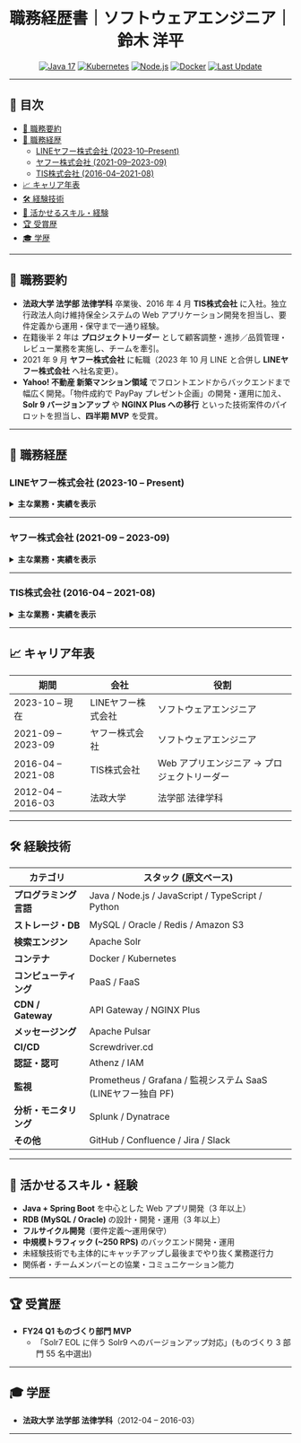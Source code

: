 <!-- =========================================================
README.md ─ 原文準拠・フル情報版（スタイル保持）
========================================================= -->

<h1 align="center">職務経歴書｜ソフトウェアエンジニア｜鈴木 洋平</h1>

<p align="center">
  <!-- Tech / profile badges (原文にある技術のみ表示) -->
  <a href="https://openjdk.org/"><img src="https://img.shields.io/badge/Java-17-blue?logo=openjdk" alt="Java&nbsp;17"></a>
  <a href="https://kubernetes.io/"><img src="https://img.shields.io/badge/Kubernetes-blue?logo=kubernetes" alt="Kubernetes"></a>
  <a href="https://nodejs.org/"><img src="https://img.shields.io/badge/Node.js-green?logo=node.js" alt="Node.js"></a>
  <a href="https://docs.docker.com/"><img src="https://img.shields.io/badge/Docker-blue?logo=docker" alt="Docker"></a>
  <a href="https://img.shields.io/github/last-commit/toranoko114/resume">
    <img src="https://img.shields.io/github/last-commit/toranoko114/resume?label=Last%20Update" alt="Last&nbsp;Update">
  </a>
</p>

---

## 📑 目次
- [📝 職務要約](#職務要約)
- [🏢 職務経歴](#職務経歴)
  - [LINEヤフー株式会社 (2023-10–Present)](#lineヤフー株式会社-2023-10–present)
  - [ヤフー株式会社 (2021-09–2023-09)](#ヤフー株式会社-2021-09–2023-09)
  - [TIS株式会社 (2016-04–2021-08)](#tis株式会社-2016-04–2021-08)
- [📈 キャリア年表](#キャリア年表)
- [🛠️ 経験技術](#経験技術)
- [💪 活かせるスキル・経験](#活かせるスキル経験)
- [🏆 受賞歴](#受賞歴)
- [🎓 学歴](#学歴)

---

## 📝 職務要約
- **法政大学 法学部 法律学科** 卒業後、2016 年 4 月 **TIS株式会社** に入社。独立行政法人向け維持保全システムの Web アプリケーション開発を担当し、要件定義から運用・保守まで一通り経験。  
- 在籍後半 2 年は **プロジェクトリーダー** として顧客調整・進捗／品質管理・レビュー業務を実施し、チームを牽引。  
- 2021 年 9 月 **ヤフー株式会社** に転職（2023 年 10 月 LINE と合併し **LINEヤフー株式会社** へ社名変更）。  
- **Yahoo! 不動産 新築マンション領域** でフロントエンドからバックエンドまで幅広く開発。「物件成約で PayPay プレゼント企画」の開発・運用に加え、**Solr 9 バージョンアップ** や **NGINX Plus への移行** といった技術案件のパイロットを担当し、**四半期 MVP** を受賞。  

---

## 🏢 職務経歴

### LINEヤフー株式会社 (2023-10 – Present)
<details>
<summary><strong>主な業務・実績を表示</strong></summary>

| # | テーマ | 概要・成果 |
|:-:|-------|-----------|
| 1 | 物件数 No.1 奪還<br>公式サイトクロール対応 | - SUUMO へ奪われた物件数首位を奪還するための大規模改修<br>- フロントほぼ全画面（**約 200 ファイル**）を修正<br>- **1 週間前倒し**で無事故リリースし、翌週首位奪還を達成 |
| 2 | 社内プラットフォーム<br>(Kong→NGINX Plus) 移行 | - Internet 公開ドメイン **10 件** を対象に移行<br>- パイロット 1 ドメイン完了後にドキュメント／テスト／CI/CD を整備<br>- すべてのサービスを **無事故** でリリース完遂 |
| 3 | List-Unsubscribe 対応 | - Gmail ガイドライン対応でメールヘッダを追加<br>- **MQ → FaaS** のイベントドリブン構成でオプトアウト自動処理<br>- 個人情報案件として情報セキュリティ責任者レビューを実施 |
| 4 | Solr 7 → 9 バージョンアップ | - 21 コア中 1 コアをパイロットで担当（Solr 未経験からキャッチアップ）<br>- ドキュメント整備で後続コアの工数を **30→9 人日 (約 30% 減)** に短縮<br>- 期限内・無事故リリース |
| 5 | プライベート Kubernetes 移行 | - 新築マンション領域のパイロットを担当し **無事故完遂**<br>- 移行ノウハウを社員／業務委託メンバーへ展開 |
| 6 | E2E テスト導入 &<br>Change Lead Time 改善 | - 資料請求・見学予約フローに自動リグレッションテストを導入<br>- ブランチ戦略を **Git Flow → GitHub Flow** へ変更し、<br>前年同期比 **21%**, 直近 3 か月比 **60%** の CLT 削減を達成 |

</details>

---

### ヤフー株式会社 (2021-09 – 2023-09)
<details>
<summary><strong>主な業務・実績を表示</strong></summary>

| # | テーマ | 概要・成果 |
|:-:|-------|-----------|
| 1 | 物件成約で PayPay<br>プレゼント企画 (第1–4弾) | - **第1弾:** 新規バッチ機能を設計〜運用（排他制御・トランザクション管理を重視）<br>- **第2弾:** ユーザリスト自動抽出機能で通知業務を効率化<br>- **第3弾:** 約 **5 人月** の開発ディレクション／設計／運用を担当<br>- **第4弾:** 要件定義フェーズに早期介入し手戻りゼロ・テスト工数削減 |
| 2 | アプリ誤問合せ事故<br>ポストモーテム | - 本番誤問合せ事故の応急処置・事故レビュー・再発防止を実施<br>- WEB チームとアプリチームの橋渡しを担当し、再発ゼロを継続 |
| 3 | Java 17 + Spring Boot 3<br>バージョンアップ | - 自担当 **2 リポジトリ**＋委託 **8 リポジトリ** を期限内・無事故で移行 |

</details>

---

### TIS株式会社 (2016-04 – 2021-08)
<details>
<summary><strong>主な業務・実績を表示</strong></summary>

| # | テーマ | 概要・成果 |
|:-:|-------|-----------|
| 1 | プロジェクトマネジメント | - 2 億円規模 PJ を対象に **PJ 計画・仕様調整・原価／進捗／品質管理** を実施し完遂 |
| 2 | 要件定義・設計 | - 要件定義、基本設計、詳細設計の作成およびレビュー |
| 3 | 実装・テスト | - 実装／レビュー、テスト計画策定・仕様書作成・試験実施を担当 |

</details>

---

## 📈 キャリア年表

| 期間 | 会社 | 役割 |
|------|------|------|
| 2023-10 – 現在 | LINEヤフー株式会社 | ソフトウェアエンジニア |
| 2021-09 – 2023-09 | ヤフー株式会社 | ソフトウェアエンジニア |
| 2016-04 – 2021-08 | TIS株式会社 | Web アプリエンジニア → プロジェクトリーダー |
| 2012-04 – 2016-03 | 法政大学 | 法学部 法律学科 |

---

## 🛠️ 経験技術
| カテゴリ | スタック (原文ベース) |
|---|---|
| **プログラミング言語** | Java / Node.js / JavaScript / TypeScript / Python |
| **ストレージ・DB** | MySQL / Oracle / Redis / Amazon S3 |
| **検索エンジン** | Apache Solr |
| **コンテナ** | Docker / Kubernetes |
| **コンピューティング** | PaaS / FaaS |
| **CDN / Gateway** | API Gateway / NGINX Plus |
| **メッセージング** | Apache Pulsar |
| **CI/CD** | Screwdriver.cd |
| **認証・認可** | Athenz / IAM |
| **監視** | Prometheus / Grafana / 監視システム SaaS (LINEヤフー独自 PF) |
| **分析・モニタリング** | Splunk / Dynatrace |
| **その他** | GitHub / Confluence / Jira / Slack |

---

## 💪 活かせるスキル・経験
- **Java + Spring Boot** を中心とした Web アプリ開発（3 年以上）  
- **RDB (MySQL / Oracle)** の設計・開発・運用（3 年以上）  
- **フルサイクル開発**（要件定義〜運用保守）  
- **中規模トラフィック (~250 RPS)** のバックエンド開発・運用  
- 未経験技術でも主体的にキャッチアップし最後までやり抜く業務遂行力  
- 関係者・チームメンバーとの協業・コミュニケーション能力  

---

## 🏆 受賞歴
- **FY24 Q1 ものづくり部門 MVP**  
  - 「Solr7 EOL に伴う Solr9 へのバージョンアップ対応」(ものづくり 3 部門 55 名中選出)

---

## 🎓 学歴
- **法政大学 法学部 法律学科**（2012-04 – 2016-03）

---
